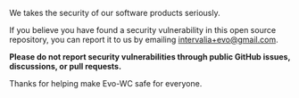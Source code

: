 We takes the security of our software products seriously.

If you believe you have found a security vulnerability in this open source repository, you can report it to us by emailing intervalia+evo@gmail.com.

**Please do not report security vulnerabilities through public GitHub issues, discussions, or pull requests.**

Thanks for helping make Evo-WC safe for everyone.
